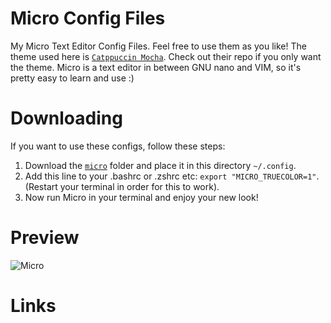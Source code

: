 # Micro Config Files
My Micro Text Editor Config Files. Feel free to use them as you like! The theme used here is [`Catppuccin Mocha`](https://github.com/catppuccin/micro). Check out their repo if you only want the theme. Micro is a text editor in between GNU nano and VIM, so it's pretty easy to learn and use :)

# Downloading
If you want to use these configs, follow these steps: <br />
1. Download the [`micro`](https://github.com/SpyderGamer/Micro-Config-Files/tree/main/micro) folder and place it in this directory `~/.config`.
2. Add this line to your .bashrc or .zshrc etc: `export "MICRO_TRUECOLOR=1"`. (Restart your terminal in order for this to work).
3. Now run Micro in your terminal and enjoy your new look!

# Preview
![Micro](https://user-images.githubusercontent.com/85440857/198889332-132a5773-48cb-490a-b2f6-0bc32221e30d.png)

# Links
